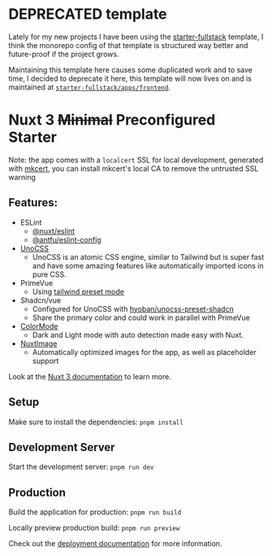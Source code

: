 # DEPRECATED template
Lately for my new projects I have been using the [starter-fullstack](https://github.com/NamesMT/starter-fullstack) template, I think the monorepo config of that template is structured way better and future-proof if the project grows.

Maintaining this template here causes some duplicated work and to save time, I decided to deprecate it here, this template will now lives on and is maintained at [`starter-fullstack/apps/frontend`](https://github.com/NamesMT/starter-fullstack/tree/main/apps/frontend).

# Nuxt 3 ~~Minimal~~ Preconfigured Starter

Note: the app comes with a `localcert` SSL for local development, generated with [mkcert](https://github.com/FiloSottile/mkcert), you can install mkcert's local CA to remove the untrusted SSL warning 

## Features:
- ESLint
  - [@nuxt/eslint](https://eslint.nuxt.com/packages/module)
  - [@antfu/eslint-config](https://github.com/antfu/eslint-config)
- [UnoCSS](https://unocss.dev/guide/)
  - UnoCSS is an atomic CSS engine, similar to Tailwind but is super fast and have some amazing features like automatically imported icons in pure CSS.
- PrimeVue
  - Using [tailwind preset mode](https://tailwind.primevue.org/nuxt/)
- Shadcn/vue
  - Configured for UnoCSS with [hyoban/unocss-preset-shadcn](https://github.com/hyoban/unocss-preset-shadcn)
  - Share the primary color and could work in parallel with PrimeVue
- [ColorMode](https://github.com/nuxt-modules/color-mode)
  - Dark and Light mode with auto detection made easy with Nuxt.
- [NuxtImage](https://image.nuxt.com/)
  - Automatically optimized images for the app, as well as placeholder support

Look at the [Nuxt 3 documentation](https://nuxt.com/docs/getting-started/introduction) to learn more.

## Setup

Make sure to install the dependencies: `pnpm install`

## Development Server

Start the development server: `pnpm run dev`

## Production

Build the application for production: `pnpm run build`

Locally preview production build: `pnpm run preview`

Check out the [deployment documentation](https://nuxt.com/docs/getting-started/deployment) for more information.
